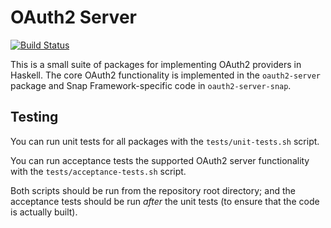 OAuth2 Server
=============

[![Build Status][badge]][status]

[badge]: https://travis-ci.org/anchor/oauth2-server.svg?branch=master
[status]: https://travis-ci.org/anchor/oauth2-server

This is a small suite of packages for implementing OAuth2 providers in Haskell.
The core OAuth2 functionality is implemented in the `oauth2-server` package and
Snap Framework-specific code in `oauth2-server-snap`.

Testing
-------

You can run unit tests for all packages with the `tests/unit-tests.sh` script.

You can run acceptance tests the supported OAuth2 server functionality with the 
`tests/acceptance-tests.sh` script.

Both scripts should be run from the repository root directory; and the
acceptance tests should be run *after* the unit tests (to ensure that the code
is actually built).
